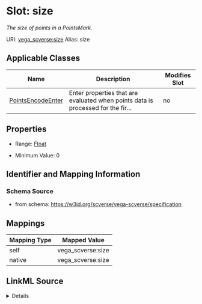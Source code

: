 

# Slot: size 


_The size of points in a PointsMark._





URI: [vega_scverse:size](https://w3id.org/scverse/vega-scverse/size)
Alias: size

<!-- no inheritance hierarchy -->





## Applicable Classes

| Name | Description | Modifies Slot |
| --- | --- | --- |
| [PointsEncodeEnter](PointsEncodeEnter.md) | Enter properties that are evaluated when points data is processed for the fir... |  no  |







## Properties

* Range: [Float](Float.md)

* Minimum Value: 0





## Identifier and Mapping Information







### Schema Source


* from schema: https://w3id.org/scverse/vega-scverse/specification




## Mappings

| Mapping Type | Mapped Value |
| ---  | ---  |
| self | vega_scverse:size |
| native | vega_scverse:size |




## LinkML Source

<details>
```yaml
name: size
description: The size of points in a PointsMark.
from_schema: https://w3id.org/scverse/vega-scverse/specification
rank: 1000
alias: size
domain_of:
- PointsEncodeEnter
range: float
minimum_value: 0

```
</details>